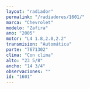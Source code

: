 ```yaml
---
layout: "radiador"
permalink: "/radiadores/1601/"
marca: "Chevrolet"
modelo: "Zafira"
ano: "2005"
motor: "L4 1.8,2.0,2.2"
transmision: "Automática"
parte: "7671302"
clima: "Con clima"
alto: "23 5/8"
ancho: "14 3/4"
observaciones: ""
id: "1601"
---
```


